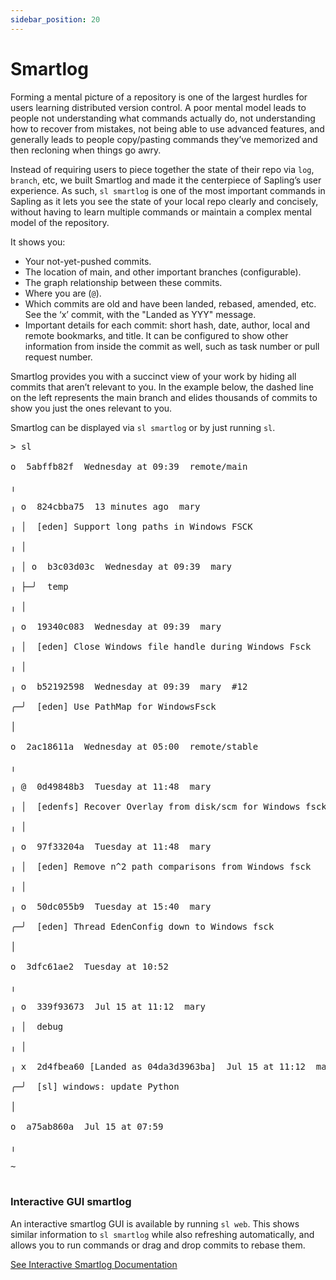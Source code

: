 ```yaml
---
sidebar_position: 20
---
```


# Smartlog

Forming a mental picture of a repository is one of the largest hurdles for users learning distributed version control. A poor mental model leads to people not understanding what commands actually do, not understanding how to recover from mistakes, not being able to use advanced features, and generally leads to people copy/pasting commands they’ve memorized and then recloning when things go awry.

Instead of requiring users to piece together the state of their repo via `log`, `branch`, etc, we built Smartlog and made it the centerpiece of Sapling’s user experience. As such, `sl smartlog` is one of the most important commands in Sapling as it lets you see the state of your local repo clearly and concisely, without having to learn multiple commands or maintain a complex mental model of the repository.

It shows you:

- Your not-yet-pushed commits.
- The location of main, and other important branches (configurable).
- The graph relationship between these commits.
- Where you are (`@`).
- Which commits are old and have been landed, rebased, amended, etc. See the ‘x’ commit, with the "Landed as YYY" message.
- Important details for each commit: short hash, date, author, local and remote bookmarks, and title. It can be configured to show other information from inside the commit as well, such as task number or pull request number.

Smartlog provides you with a succinct view of your work by hiding all commits that aren’t relevant to you. In the example below, the dashed line on the left represents the main branch and elides thousands of commits to show you just the ones relevant to you.

Smartlog can be displayed via `sl smartlog` or by just running `sl`.

<pre>
<span class="shell-prompt">&gt;</span> <span class="shell-command">sl</span><br />
o  <span class="sl-public">5abffb82f</span>  Wednesday at 09:39  <span class="sl-bookmark">remote/main</span><br />
╷<br />
╷ o  <span class="sl-draft">824cbba75</span>  13 minutes ago  mary<br />
╷ │  [eden] Support long paths in Windows FSCK<br />
╷ │<br />
╷ │ o  <span class="sl-draft">b3c03d03c</span>  Wednesday at 09:39  mary<br />
╷ ├─╯  temp<br />
╷ │<br />
╷ o  <span class="sl-draft">19340c083</span>  Wednesday at 09:39  mary<br />
╷ │  [eden] Close Windows file handle during Windows Fsck<br />
╷ │<br />
╷ o  <span class="sl-draft">b52192598</span>  Wednesday at 09:39  mary  <span class="sl-diff">#12</span><br />
╭─╯  [eden] Use PathMap for WindowsFsck<br />
│<br />
o  <span class="sl-public">2ac18611a</span>  Wednesday at 05:00  <span class="sl-bookmark">remote/stable</span><br />
╷<br />
╷ @  <span class="sl-draft">0d49848b3</span>  Tuesday at 11:48  mary<br />
╷ │  <span class="sl-current">[edenfs] Recover Overlay from disk/scm for Windows fsck</span><br />
╷ │<br />
╷ o  <span class="sl-draft">97f33204a</span>  Tuesday at 11:48  mary<br />
╷ │  [eden] Remove n^2 path comparisons from Windows fsck<br />
╷ │<br />
╷ o  <span class="sl-draft">50dc055b9</span>  Tuesday at 15:40  mary<br />
╭─╯  [eden] Thread EdenConfig down to Windows fsck<br />
│<br />
o  <span class="sl-public">3dfc61ae2</span>  Tuesday at 10:52<br />
╷<br />
╷ o  <span class="sl-draft">339f93673</span>  Jul 15 at 11:12  mary<br />
╷ │  debug<br />
╷ │<br />
╷ x  2d4fbea60 [Landed as 04da3d3963ba]  Jul 15 at 11:12  mary  <span class="sl-diff">#11</span><br />
╭─╯  <span class="sl-obsolete">[sl] windows: update Python</span><br />
│<br />
o  <span class="sl-public">a75ab860a</span>  Jul 15 at 07:59<br />
╷<br />
~<br />
</pre>

### Interactive GUI smartlog

An interactive smartlog GUI is available by running `sl web`. This shows similar information to `sl smartlog` while also refreshing automatically, and allows you to run commands or drag and drop commits to rebase them.

[See Interactive Smartlog Documentation](../addons/isl.md)
